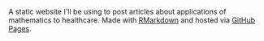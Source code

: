 A static website I'll be using to post articles about applications of mathematics to healthcare. Made with [RMarkdown](https://rmarkdown.rstudio.com/) and hosted via [GitHub Pages](https://pages.github.com/).
